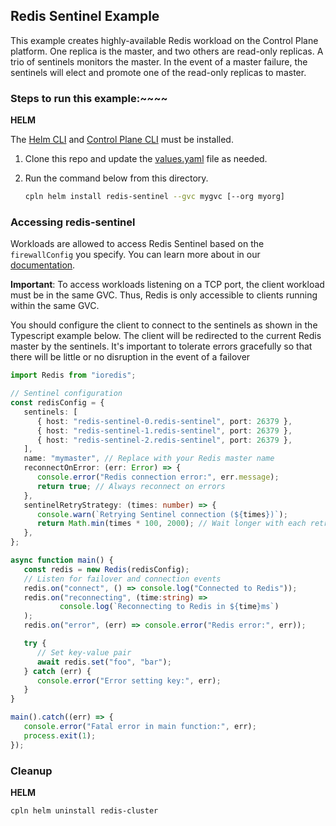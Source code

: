 ## Redis Sentinel Example

This example creates highly-available Redis workload on the Control Plane platform. One replica is the master, and two
others are read-only replicas. A trio of sentinels monitors the master. In the event of a master failure, the sentinels
will elect and promote one of the read-only replicas to master.

### Steps to run this example:~~~~
**HELM**

The [Helm CLI](https://helm.sh/docs/intro/install/#through-package-managers) and [Control Plane CLI](https://docs.controlplane.com/reference/cli#install-npm) must be installed.

1. Clone this repo and update the [values.yaml](values.yaml) file as needed.

2. Run the command below from this directory.

   ```bash
   cpln helm install redis-sentinel --gvc mygvc [--org myorg]
   ```

### Accessing redis-sentinel

Workloads are allowed to access Redis Sentinel based on the `firewallConfig` you specify. You can learn more about in our [documentation](https://docs.controlplane.com/reference/workload#internal).

__Important__: To access workloads listening on a TCP port, the client workload must be in the same GVC. Thus, Redis is only accessible to clients running within the same GVC.

You should configure the client to connect to the sentinels as shown in the Typescript example below. The client will be
redirected to the current Redis master by the sentinels. It's important to tolerate errors gracefully so that there will be little or no disruption
in the event of a failover

```typescript
import Redis from "ioredis";

// Sentinel configuration
const redisConfig = {
   sentinels: [
      { host: "redis-sentinel-0.redis-sentinel", port: 26379 },
      { host: "redis-sentinel-1.redis-sentinel", port: 26379 },
      { host: "redis-sentinel-2.redis-sentinel", port: 26379 },
   ],
   name: "mymaster", // Replace with your Redis master name
   reconnectOnError: (err: Error) => {
      console.error("Redis connection error:", err.message);
      return true; // Always reconnect on errors
   },
   sentinelRetryStrategy: (times: number) => {
      console.warn(`Retrying Sentinel connection (${times})`);
      return Math.min(times * 100, 2000); // Wait longer with each retry, up to 2 seconds
   },
};

async function main() {
   const redis = new Redis(redisConfig);
   // Listen for failover and connection events
   redis.on("connect", () => console.log("Connected to Redis"));
   redis.on("reconnecting", (time:string) =>
           console.log(`Reconnecting to Redis in ${time}ms`)
   );
   redis.on("error", (err) => console.error("Redis error:", err));

   try {
      // Set key-value pair
      await redis.set("foo", "bar");
   } catch (err) {
      console.error("Error setting key:", err);
   }
}

main().catch((err) => {
   console.error("Fatal error in main function:", err);
   process.exit(1);
});
```

### Cleanup

**HELM**

```bash
cpln helm uninstall redis-cluster
```
